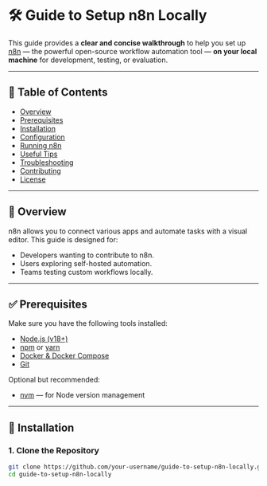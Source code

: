 # 🛠️ Guide to Setup n8n Locally

This guide provides a **clear and concise walkthrough** to help you set up [n8n](https://n8n.io) — the powerful open-source workflow automation tool — **on your local machine** for development, testing, or evaluation.

---

## 📌 Table of Contents

- [Overview](#-overview)
- [Prerequisites](#-prerequisites)
- [Installation](#-installation)
- [Configuration](#-configuration)
- [Running n8n](#-running-n8n)
- [Useful Tips](#-useful-tips)
- [Troubleshooting](#-troubleshooting)
- [Contributing](#-contributing)
- [License](#-license)

---

## 📖 Overview

n8n allows you to connect various apps and automate tasks with a visual editor. This guide is designed for:

- Developers wanting to contribute to n8n.
- Users exploring self-hosted automation.
- Teams testing custom workflows locally.

---

## ✅ Prerequisites

Make sure you have the following tools installed:

- [Node.js (v18+)](https://nodejs.org/)
- [npm](https://www.npmjs.com/) or [yarn](https://yarnpkg.com/)
- [Docker & Docker Compose](https://www.docker.com/)
- [Git](https://git-scm.com/)

Optional but recommended:

- [nvm](https://github.com/nvm-sh/nvm) — for Node version management

---

## 🚀 Installation

### 1. Clone the Repository

```bash
git clone https://github.com/your-username/guide-to-setup-n8n-locally.git
cd guide-to-setup-n8n-locally
